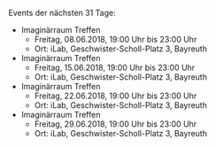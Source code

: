 Events der nächsten 31 Tage:

- Imaginärraum Treffen
  - Freitag, 08.06.2018, 19:00 Uhr bis 23:00 Uhr
  - Ort: iLab, Geschwister-Scholl-Platz 3, Bayreuth
- Imaginärraum Treffen
  - Freitag, 15.06.2018, 19:00 Uhr bis 23:00 Uhr
  - Ort: iLab, Geschwister-Scholl-Platz 3, Bayreuth
- Imaginärraum Treffen
  - Freitag, 22.06.2018, 19:00 Uhr bis 23:00 Uhr
  - Ort: iLab, Geschwister-Scholl-Platz 3, Bayreuth
- Imaginärraum Treffen
  - Freitag, 29.06.2018, 19:00 Uhr bis 23:00 Uhr
  - Ort: iLab, Geschwister-Scholl-Platz 3, Bayreuth
